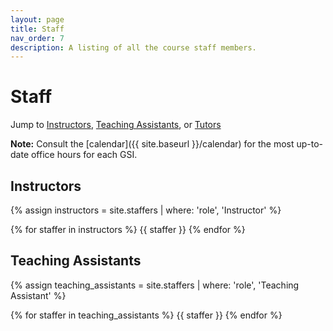 ```yaml
---
layout: page
title: Staff
nav_order: 7
description: A listing of all the course staff members.
---
```


# Staff

Jump to [Instructors](#inst), [Teaching Assistants](#tas), or [Tutors](#tutors)

**Note:** Consult the [calendar]({{ site.baseurl }}/calendar) for the most up-to-date office hours for each GSI.

<a name = 'inst'></a>

## Instructors

{% assign instructors = site.staffers | where: 'role', 'Instructor' %}
<div class="role">
  {% for staffer in instructors %}
  {{ staffer }}
  {% endfor %}

</div>

<a name = 'tas'></a>

## Teaching Assistants

{% assign teaching_assistants = site.staffers | where: 'role', 'Teaching Assistant' %}
<div class="role">
  {% for staffer in teaching_assistants %}
  {{ staffer }}
  {% endfor %}
</div>

<!-- <a name = 'tutors'></a>

## Tutors

<div class="role">
  {% assign readers = site.staffers | where: 'role', 'Tutor' %}
  {% for staffer in readers %}
  {{ staffer }}
  {% endfor %} -->
<!-- </div> -->
